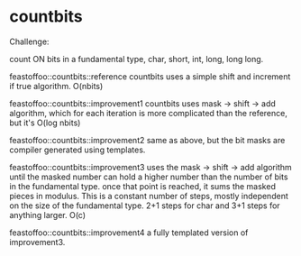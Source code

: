 # countbits
Challenge:

count ON bits in a fundamental type, char, short, int, long, long long.

feastoffoo::countbits::reference
  countbits uses a simple shift and increment if true algorithm.
  O(nbits)

feastoffoo::countbits::improvement1
  countbits uses mask -> shift -> add algorithm, which for each iteration
  is more complicated than the reference, but it's O(log nbits)

feastoffoo::countbits::improvement2
  same as above, but the bit masks are compiler generated using templates.

feastoffoo::countbits::improvement3
  uses the mask -> shift -> add algorithm until the masked number can
  hold a higher number than the number of bits in the fundamental type.
  once that point is reached, it sums the masked pieces in modulus.
  This is a constant number of steps, mostly independent on the size of
  the fundamental type.  2+1 steps for char and 3+1 steps for anything larger.
  O(c)

feastoffoo::countbits::improvement4
  a fully templated version of improvement3.
